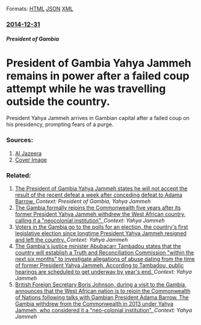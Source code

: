 
Formats: [HTML](/news/2014/12/31/president-of-gambia-yahya-jammeh-remains-in-power-after-a-failed-coup-attempt-while-he-was-travelling-outside-the-country.html)  [JSON](/news/2014/12/31/president-of-gambia-yahya-jammeh-remains-in-power-after-a-failed-coup-attempt-while-he-was-travelling-outside-the-country.json)  [XML](/news/2014/12/31/president-of-gambia-yahya-jammeh-remains-in-power-after-a-failed-coup-attempt-while-he-was-travelling-outside-the-country.xml)  

### [2014-12-31](/news/2014/12/31/index.md)

##### President of Gambia
# President of Gambia Yahya Jammeh remains in power after a failed coup attempt while he was travelling outside the country. 

President Yahya Jammeh arrives in Gambian capital after a failed coup on his presidency, prompting fears of a purge.


### Sources:

1. [Al Jazeera](http://www.aljazeera.com/news/africa/2014/12/gambia-leader-return-after-coup-attempt-2014123191702890.html)
1. [Cover Image](http://www.aljazeera.com/mritems/Images/2014/12/31/2014123144647938734_20.jpg)

### Related:

1. [The President of Gambia Yahya Jammeh states he will not accept the result of the recent defeat a week after conceding defeat to Adama Barrow. ](/news/2016/12/9/the-president-of-gambia-yahya-jammeh-states-he-will-not-accept-the-result-of-the-recent-defeat-a-week-after-conceding-defeat-to-adama-barrow.md) _Context: President of Gambia, Yahya Jammeh_
2. [The Gambia formally rejoins the Commonwealth five years after its former President Yahya Jammeh withdrew the West African country, calling it a "neocolonial institution". ](/news/2018/02/8/the-gambia-formally-rejoins-the-commonwealth-five-years-after-its-former-president-yahya-jammeh-withdrew-the-west-african-country-calling-i.md) _Context: Yahya Jammeh_
3. [Voters in the Gambia go to the polls for an election, the country's first legislative election since longtime President Yahya Jammeh resigned and left the country. ](/news/2017/04/6/voters-in-the-gambia-go-to-the-polls-for-an-election-the-country-s-first-legislative-election-since-longtime-president-yahya-jammeh-resigne.md) _Context: Yahya Jammeh_
4. [The Gambia's justice minister Abubacarr Tambadou states that the country will establish a Truth and Reconciliation Commission "within the next six months" to investigate allegations of abuse dating from the time of former President Yahya Jammeh. According to Tambadou, public hearings are scheduled to get underway by year's end. ](/news/2017/03/24/the-gambia-s-justice-minister-abubacarr-tambadou-states-that-the-country-will-establish-a-truth-and-reconciliation-commission-within-the-ne.md) _Context: Yahya Jammeh_
5. [British Foreign Secretary Boris Johnson, during a visit to the Gambia, announces that the West African nation is to rejoin the Commonwealth of Nations following talks with Gambian President Adama Barrow. The Gambia withdrew from the Commonwealth in 2013 under Yahya Jammeh, who considered it a "neo-colonial institution". ](/news/2017/02/14/british-foreign-secretary-boris-johnson-during-a-visit-to-the-gambia-announces-that-the-west-african-nation-is-to-rejoin-the-commonwealth.md) _Context: Yahya Jammeh_
